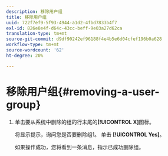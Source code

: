 ```yaml
---
description: 移除用户组
title: 移除用户组
uuid: 722f7ef9-5f93-4944-a1d2-4fbd7833b4f7
exl-id: 826e8e4f-d64c-43cc-beff-9e03a27d62ca
translation-type: tm+mt
source-git-commit: d9df90242ef96188f4e4b5e6d04cfef196b0a628
workflow-type: tm+mt
source-wordcount: '62'
ht-degree: 20%

---
```


# 移除用户组{#removing-a-user-group}

1. 单击要从系统中删除的组的行末尾的&#x200B;**[!UICONTROL X]**&#x200B;图标。

   将显示提示，询问您是否要删除组1。 单击 **[!UICONTROL Yes]**。

   如果操作成功，您将看到一条消息，指示已成功删除组。
